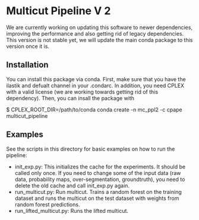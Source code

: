 # Multicut Pipeline V 2

We are currently working on updating this software to newer dependencies, improving the performance and also getting rid of legacy dependencies.
This version is not stable yet, we will update the main conda package to this version once it is.


## Installation

You can install this package via conda.
First, make sure that you have the ilastik and defualt channel in your .condarc.
In addition, you need CPLEX with a valid license (we are working towards getting rid of this dependency).
Then, you can insall the package with

$ CPLEX_ROOT_DIR=/path/to/conda conda create -n mc_ppl2 -c cpape multicut_pipeline


## Examples

See the scripts in this directory for basic examples on how to run the pipeline:

* init_exp.py: This initializes the cache for the experiments. It should be called only once.
If you need to change some of the input data (raw data, probability maps, over-segmentation, groundtruth),
you need to delete the old cache and call init_exp.py again.
* run_multicut.py: Run multicut. Trains a random forest on the training dataset and runs the multicut on the test dataset
with weights from random forest predictions.
* run_lifted_multicut.py: Runs the lifted multicut.
